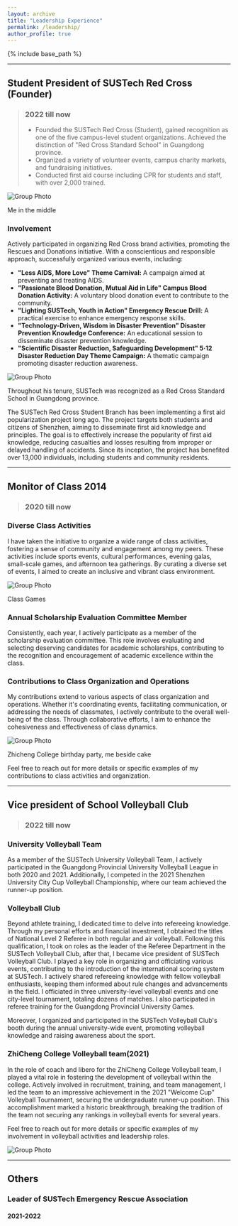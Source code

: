 ```yaml
---
layout: archive
title: "Leadership Experience"
permalink: /leadership/
author_profile: true
---
```


{% include base_path %}

---

## Student President of SUSTech Red Cross	(Founder)
> ### 2022 till now
> -	Founded the SUSTech Red Cross (Student), gained recognition as one of the five campus-level student organizations. Achieved the distinction of "Red Cross Standard School" in Guangdong province.
> -	Organized a variety of volunteer events, campus charity markets, and fundraising initiatives.
> -	Conducted first aid course including CPR for students and staff, with over 2,000 trained.

![Group Photo](/images/redcross.jpg)

Me in the middle

### Involvement

Actively participated in organizing Red Cross brand activities, promoting the Rescues and Donations initiative. With a conscientious and responsible approach, successfully organized various events, including:

- **"Less AIDS, More Love" Theme Carnival:** A campaign aimed at preventing and treating AIDS.
- **"Passionate Blood Donation, Mutual Aid in Life" Campus Blood Donation Activity:** A voluntary blood donation event to contribute to the community.
- **"Lighting SUSTech, Youth in Action" Emergency Rescue Drill:** A practical exercise to enhance emergency response skills.
- **"Technology-Driven, Wisdom in Disaster Prevention" Disaster Prevention Knowledge Conference:** An educational session to disseminate disaster prevention knowledge.
- **"Scientific Disaster Reduction, Safeguarding Development" 5·12 Disaster Reduction Day Theme Campaign:** A thematic campaign promoting disaster reduction awareness.

![Group Photo](/images/Leadership.jpg)

Throughout his tenure, SUSTech was recognized as a Red Cross Standard School in Guangdong province.

The SUSTech Red Cross Student Branch has been implementing a first aid popularization project long ago. 
The project targets both students and citizens of Shenzhen, aiming to disseminate first aid knowledge and principles. 
The goal is to effectively increase the popularity of first aid knowledge, reducing casualties and losses resulting from improper or delayed handling of accidents. 
Since its inception, the project has benefited over 13,000 individuals, including students and community residents.

---

## Monitor of Class 2014
> ### 2020 till now

### Diverse Class Activities

I have taken the initiative to organize a wide range of class activities, fostering a sense of community and engagement among my peers. These activities include sports events, cultural performances, evening galas, small-scale games, and afternoon tea gatherings. By curating a diverse set of events, I aimed to create an inclusive and vibrant class environment.

![Group Photo](/images/class.gif)

Class Games

### Annual Scholarship Evaluation Committee Member

Consistently, each year, I actively participate as a member of the scholarship evaluation committee. This role involves evaluating and selecting deserving candidates for academic scholarships, contributing to the recognition and encouragement of academic excellence within the class.

### Contributions to Class Organization and Operations

My contributions extend to various aspects of class organization and operations. Whether it's coordinating events, facilitating communication, or addressing the needs of classmates, I actively contribute to the overall well-being of the class. Through collaborative efforts, I aim to enhance the cohesiveness and effectiveness of class dynamics.

![Group Photo](/images/zhicheng.jpg)

Zhicheng College birthday party, me beside cake

Feel free to reach out for more details or specific examples of my contributions to class activities and organization.


---

## Vice president of School Volleyball Club
> ### 2022 till now

### University Volleyball Team
As a member of the SUSTech University Volleyball Team, I actively participated in the Guangdong Provincial University Volleyball League in both 2020 and 2021. Additionally, I competed in the 2021 Shenzhen University City Cup Volleyball Championship, where our team achieved the runner-up position.

### Volleyball Club

Beyond athlete training, I dedicated time to delve into refereeing knowledge. Through my personal efforts and financial investment, I obtained the titles of National Level 2 Referee in both regular and air volleyball. Following this qualification, I took on roles as the leader of the Referee Department in the SUSTech Volleyball Club, after that, I became vice president of SUSTech Volleyball Club. I played a key role in organizing and officiating various events, contributing to the introduction of the international scoring system at SUSTech. I actively shared refereeing knowledge with fellow volleyball enthusiasts, keeping them informed about rule changes and advancements in the field. I officiated in three university-level volleyball events and one city-level tournament, totaling dozens of matches. I also participated in referee training for the Guangdong Provincial University Games.

Moreover, I organized and participated in the SUSTech Volleyball Club's booth during the annual university-wide event, promoting volleyball knowledge and raising awareness about the sport.

### ZhiCheng College Volleyball team(2021)

In the role of coach and libero for the ZhiCheng College Volleyball team, I played a vital role in fostering the development of volleyball within the college. Actively involved in recruitment, training, and team management, I led the team to an impressive achievement in the 2021 "Welcome Cup" Volleyball Tournament, securing the undergraduate runner-up position. This accomplishment marked a historic breakthrough, breaking the tradition of the team not securing any rankings in volleyball events for several years.

Feel free to reach out for more details or specific examples of my involvement in volleyball activities and leadership roles.

![Group Photo](/images/volleyball.jpg)

---

## Others
### Leader of SUSTech Emergency Rescue Association
#### 2021-2022
